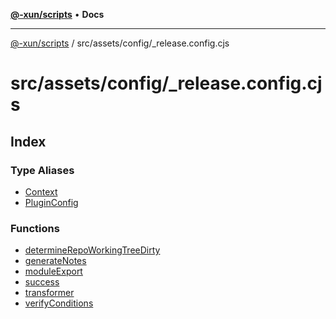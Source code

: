 [**@-xun/scripts**](../../../../README.md) • **Docs**

***

[@-xun/scripts](../../../../README.md) / src/assets/config/\_release.config.cjs

# src/assets/config/\_release.config.cjs

## Index

### Type Aliases

- [Context](type-aliases/Context.md)
- [PluginConfig](type-aliases/PluginConfig.md)

### Functions

- [determineRepoWorkingTreeDirty](functions/determineRepoWorkingTreeDirty.md)
- [generateNotes](functions/generateNotes.md)
- [moduleExport](functions/moduleExport.md)
- [success](functions/success.md)
- [transformer](functions/transformer.md)
- [verifyConditions](functions/verifyConditions.md)
